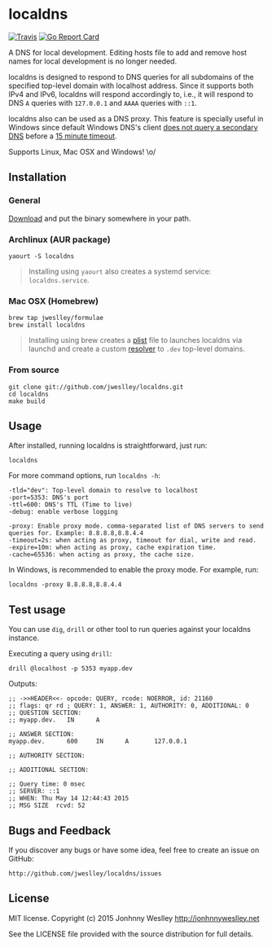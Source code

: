 # localdns

[![Travis](https://api.travis-ci.org/jweslley/localdns.png)](http://travis-ci.org/jweslley/localdns)
[![Go Report Card](https://goreportcard.com/badge/github.com/jweslley/localdns)](https://goreportcard.com/report/github.com/jweslley/localdns)

A DNS for local development. Editing hosts file to add and remove host names for local development is no longer needed.

localdns is designed to respond to DNS queries for all subdomains of the specified top-level domain with localhost address. Since it supports both IPv4 and IPv6, localdns will respond accordingly to, i.e., it will respond to DNS `A` queries with `127.0.0.1` and `AAAA` queries with `::1`.

localdns also can be used as a DNS proxy. This feature is specially useful in Windows since default Windows DNS's client [does not query a secondary DNS](https://groups.google.com/forum/#!topic/microsoft.public.windows.server.active_directory/wcNs42YNKeo) before a [15 minute timeout](https://support.microsoft.com/en-us/kb/320760/en-us?p=1).

Supports Linux, Mac OSX and Windows! \o/

## Installation

### General

[Download](https://github.com/jweslley/localdns/releases) and put the binary somewhere in your path.

### Archlinux (AUR package)

    yaourt -S localdns

> Installing using `yaourt` also creates a systemd service: `localdns.service`.

### Mac OSX (Homebrew)

    brew tap jweslley/formulae
    brew install localdns

> Installing using brew creates a [plist](https://developer.apple.com/library/mac/documentation/Darwin/Reference/ManPages/man5/plist.5.html) file to launches localdns via launchd and create a custom [resolver](https://developer.apple.com/library/mac/documentation/Darwin/Reference/ManPages/man5/resolver.5.html) to `.dev` top-level domains.

### From source

    git clone git://github.com/jweslley/localdns.git
    cd localdns
    make build

## Usage

After installed, running localdns is straightforward, just run:

    localdns

For more command options, run `localdns -h`:

    -tld="dev": Top-level domain to resolve to localhost
    -port=5353: DNS's port
    -ttl=600: DNS's TTL (Time to live)
    -debug: enable verbose logging

    -proxy: Enable proxy mode. comma-separated list of DNS servers to send queries for. Example: 8.8.8.8,8.8.4.4
    -timeout=2s: when acting as proxy, timeout for dial, write and read.
    -expire=10m: when acting as proxy, cache expiration time.
    -cache=65536: when acting as proxy, the cache size.

In Windows, is recommended to enable the proxy mode. For example, run:

    localdns -proxy 8.8.8.8,8.8.4.4


## Test usage

You can use `dig`, `drill` or other tool to run queries against your localdns instance.

Executing a query using `drill`:

    drill @localhost -p 5353 myapp.dev

Outputs:

    ;; ->>HEADER<<- opcode: QUERY, rcode: NOERROR, id: 21160
    ;; flags: qr rd ; QUERY: 1, ANSWER: 1, AUTHORITY: 0, ADDITIONAL: 0
    ;; QUESTION SECTION:
    ;; myapp.dev.   IN      A

    ;; ANSWER SECTION:
    myapp.dev.      600     IN      A       127.0.0.1

    ;; AUTHORITY SECTION:

    ;; ADDITIONAL SECTION:

    ;; Query time: 0 msec
    ;; SERVER: ::1
    ;; WHEN: Thu May 14 12:44:43 2015
    ;; MSG SIZE  rcvd: 52


## Bugs and Feedback

If you discover any bugs or have some idea, feel free to create an issue on GitHub:

    http://github.com/jweslley/localdns/issues


## License

MIT license. Copyright (c) 2015 Jonhnny Weslley <http://jonhnnyweslley.net>

See the LICENSE file provided with the source distribution for full details.

